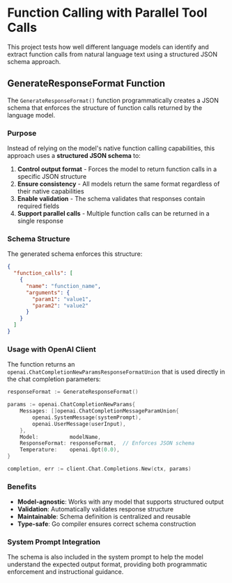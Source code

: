 
# Function Calling with Parallel Tool Calls

This project tests how well different language models can identify and extract function calls from natural language text using a structured JSON schema approach.

## GenerateResponseFormat Function

The `GenerateResponseFormat()` function programmatically creates a JSON schema that enforces the structure of function calls returned by the language model.

### Purpose

Instead of relying on the model's native function calling capabilities, this approach uses a **structured JSON schema** to:

1. **Control output format** - Forces the model to return function calls in a specific JSON structure
2. **Ensure consistency** - All models return the same format regardless of their native capabilities
3. **Enable validation** - The schema validates that responses contain required fields
4. **Support parallel calls** - Multiple function calls can be returned in a single response

### Schema Structure

The generated schema enforces this structure:

```json
{
  "function_calls": [
    {
      "name": "function_name",
      "arguments": {
        "param1": "value1",
        "param2": "value2"
      }
    }
  ]
}
```

### Usage with OpenAI Client

The function returns an `openai.ChatCompletionNewParamsResponseFormatUnion` that is used directly in the chat completion parameters:

```go
responseFormat := GenerateResponseFormat()

params := openai.ChatCompletionNewParams{
    Messages: []openai.ChatCompletionMessageParamUnion{
        openai.SystemMessage(systemPrompt),
        openai.UserMessage(userInput),
    },
    Model:          modelName,
    ResponseFormat: responseFormat,  // Enforces JSON schema
    Temperature:    openai.Opt(0.0),
}

completion, err := client.Chat.Completions.New(ctx, params)
```

### Benefits

- **Model-agnostic**: Works with any model that supports structured output
- **Validation**: Automatically validates response structure
- **Maintainable**: Schema definition is centralized and reusable
- **Type-safe**: Go compiler ensures correct schema construction

### System Prompt Integration

The schema is also included in the system prompt to help the model understand the expected output format, providing both programmatic enforcement and instructional guidance.

